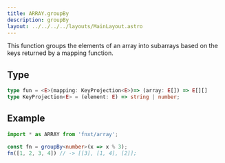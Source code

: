 ```yaml
---
title: ARRAY.groupBy
description: groupBy
layout: ../../../../layouts/MainLayout.astro
---
```


This function groups the elements of an array into subarrays based on the keys returned by a mapping function.

## Type

```ts
type fun = <E>(mapping: KeyProjection<E>)=> (array: E[]) => E[][]
type KeyProjection<E> = (element: E) => string | number;
```

## Example

```ts
import * as ARRAY from 'fnxt/array';

const fn = groupBy<number>(x => x % 3);
fn([1, 2, 3, 4]) // -> [[3], [1, 4], [2]];
```
